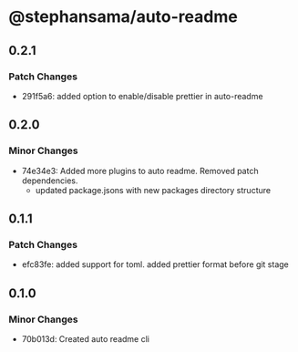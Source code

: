 # @stephansama/auto-readme

## 0.2.1

### Patch Changes

- 291f5a6: added option to enable/disable prettier in auto-readme

## 0.2.0

### Minor Changes

- 74e34e3: Added more plugins to auto readme. Removed patch dependencies.
  - updated package.jsons with new packages directory structure

## 0.1.1

### Patch Changes

- efc83fe: added support for toml. added prettier format before git stage

## 0.1.0

### Minor Changes

- 70b013d: Created auto readme cli
